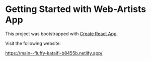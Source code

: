 # Getting Started with Web-Artists App

This project was bootstrapped with [Create React App](https://github.com/facebook/create-react-app).

Visit the following website:

https://main--fluffy-kataifi-b8455b.netlify.app/
